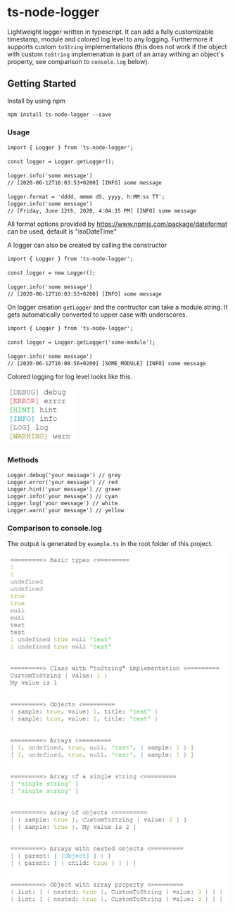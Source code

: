 # ts-node-logger

Lightweight logger written in typescript. It can add a fully customizable timestamp, module and colored log level to any logging. Furthermore it supports custom `toString` implementations (this does not work if the object with custom `toString` implemenation is part of an array withing an object's property, see comparison to `console.log` below).

## Getting Started

Install by using npm

```
npm install ts-node-logger --save
```

### Usage

```
import { Logger } from 'ts-node-logger';

const logger = Logger.getLogger();

logger.info('some message')
// [2020-06-12T16:03:53+0200] [INFO] some message

logger.format = 'dddd, mmmm dS, yyyy, h:MM:ss TT';
logger.info('some message')
// [Friday, June 12th, 2020, 4:04:15 PM] [INFO] some message
```
All format options provided by https://www.npmjs.com/package/dateformat can be used, default is "isoDateTime"

A logger can also be created by calling the constructor
```
import { Logger } from 'ts-node-logger';

const logger = new Logger();

logger.info('some message')
// [2020-06-12T16:03:53+0200] [INFO] some message
```

On logger creation `getLogger` and the contructor can take a module string. It gets automatically converted to upper case with underscores.
```
import { Logger } from 'ts-node-logger';

const logger = Logger.getLogger('some-module');

logger.info('some message')
// [2020-06-12T16:08:56+0200] [SOME_MODULE] [INFO] some message
```


Colored logging for log level looks like this.

![ColorExample](color-example.png?raw=true "Example")

### Methods
```
Logger.debug('your message') // grey
Logger.error('your message') // red
Logger.hint('your message') // green
Logger.info('your message') // cyan
Logger.log('your message') // white
Logger.warn('your message') // yellow
```

### Comparison to console.log
The output is generated by `example.ts` in the root folder of this project.

![Comparison](comparison.png?raw=true "Example")
